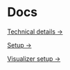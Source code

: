 # Docs

[Technical details →](./technical.md)

[Setup →](./setup.md)

[Visualizer setup →](../viz/README.md)
